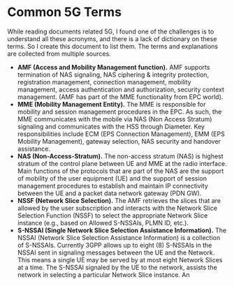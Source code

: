 # Common 5G Terms

While reading documents related 5G, I found one of the challenges is to understand all these acronyms, and there is a lack of dictionary on these terms. So I create this document to list them. The terms and explanations are collected from multiple sources.

- **AMF (Access and Mobility Management function).**  AMF supports termination of NAS signaling, NAS ciphering & integrity protection, registration management, connection management, mobility management, access authentication and authorization, security context management. (AMF has part of the MME functionality from EPC world).
- **MME (Mobility Management Entity).** The MME is responsible for mobility and session management procedures in the EPC. As such, the MME communicates with the mobile via NAS (Non Access Stratum) signaling and communicates with the HSS through Diameter. Key responsibilities include ECM (EPS Connection Management), EMM (EPS Mobility Management), gateway selection, NAS security and handover assistance.
- **NAS (Non-Access-Stratum).** The non-access stratum (NAS) is highest stratum of the control plane between UE and MME at the radio interface. Main functions of the protocols that are part of the NAS are the support of mobility of the user equipment (UE) and the support of session management procedures to establish and maintain IP connectivity between the UE and a packet data network gateway (PDN GW).
- **NSSF (Network Slice Selection).** The AMF retrieves the slices that are allowed by the user subscription and interacts with the Network Slice Selection Function (NSSF) to select the appropriate Network Slice instance (e.g., based on Allowed S-NSSAIs, PLMN ID, etc.).
- **S-NSSAI (Single Network Slice Selection Assistance Information).** The NSSAI (Network Slice Selection Assistance Information) is a collection of S-NSSAIs. Currently 3GPP allows up to eight (8) S-NSSAIs in the NSSAI sent in signaling messages between the UE and the Network. This means a single UE may be served by at most eight Network Slices at a time. The S-NSSAI signaled by the UE to the network, assists the network in selecting a particular Network Slice instance. An

